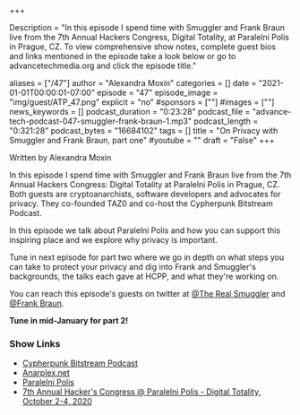 +++

Description = "In this episode I spend time with Smuggler and Frank Braun live from the 7th Annual Hackers Congress, Digital Totality, at Paralelni Polis in Prague, CZ. To view comprehensive show notes, complete guest bios and links mentioned in the episode take a look below or go to advancetechmedia.org and click the episode title."

aliases = ["/47"]
author = "Alexandra Moxin"
categories = []
date = "2021-01-01T00:00:01-07:00"
episode = "47"
episode_image = "img/guest/ATP_47.png"
explicit = "no"
#sponsors = [""]
#images = [""]
news_keywords = []
podcast_duration = "0:23:28"
podcast_file = "advance-tech-podcast-047-smuggler-frank-braun-1.mp3"
podcast_length = "0:321:28"
podcast_bytes = "16684102"
tags = []
title = "On Privacy with Smuggler and Frank Braun, part one"
#youtube = ""
draft = "False"
+++

Written by Alexandra Moxin

In this episode I spend time with Smuggler and Frank Braun live from the 7th Annual Hackers Congress: Digital Totality at Paralelni Polis in Prague, CZ. Both guests are cryptoanarchists, software developers and advocates for privacy. They co-founded TAZ0 and co-host the Cypherpunk Bitstream Podcast.

In this episode we talk about Paralelni Polis and how you can support this inspiring place and we explore why privacy is important.

Tune in next episode for part two where we go in depth on what steps you can take to protect your privacy and dig into Frank and Smuggler's backgrounds, the talks each gave at HCPP, and what they're working on.


You can reach this episode's guests on twitter at [@The Real Smuggler](https://twitter.com/therealsmuggler?lang=en) and [@Frank Braun](https://twitter.com/thefrankbraun).

<b> Tune in mid-January for part 2!</b>

### Show Links

* [Cypherpunk Bitstream Podcast](https://taz0.org/bitstream/)
* [Anarplex.net](https://anarplex.net/)
* [Paralelni Polis](https://www.paralelnipolis.cz/)
* [7th Annual Hacker's Congress @ Paralelni Polis - Digital Totality, October 2-4, 2020](https://digital-totality.hcpp.cz/)
